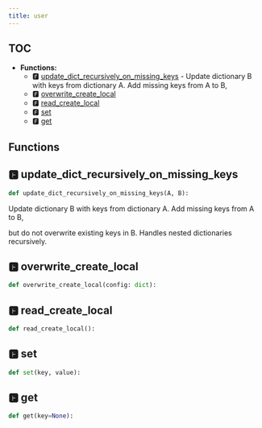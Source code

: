 ```yaml
---
title: user
---
```


## TOC

- **Functions:**
  - 🅵 [update\_dict\_recursively\_on\_missing\_keys](#🅵-update_dict_recursively_on_missing_keys) - Update dictionary B with keys from dictionary A. Add missing keys from A to B,
  - 🅵 [overwrite\_create\_local](#🅵-overwrite_create_local)
  - 🅵 [read\_create\_local](#🅵-read_create_local)
  - 🅵 [set](#🅵-set)
  - 🅵 [get](#🅵-get)

## Functions

## 🅵 update\_dict\_recursively\_on\_missing\_keys

```python
def update_dict_recursively_on_missing_keys(A, B):
```

Update dictionary B with keys from dictionary A. Add missing keys from A to B,

but do not overwrite existing keys in B. Handles nested dictionaries recursively.
## 🅵 overwrite\_create\_local

```python
def overwrite_create_local(config: dict):
```
## 🅵 read\_create\_local

```python
def read_create_local():
```
## 🅵 set

```python
def set(key, value):
```
## 🅵 get

```python
def get(key=None):
```
